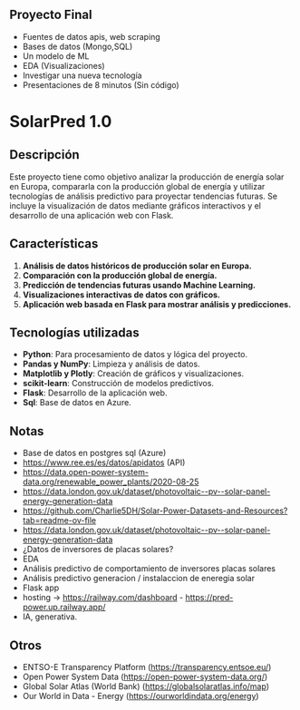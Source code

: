 ## Proyecto Final
- Fuentes de datos apis, web scraping
- Bases de datos (Mongo,SQL)
- Un modelo de ML
- EDA (Visualizaciones)
- Investigar una nueva tecnología
- Presentaciones de 8 minutos (Sin código)

# SolarPred 1.0  

## Descripción  
Este proyecto tiene como objetivo analizar la producción de energía solar en Europa, 
compararla con la producción global de energía y utilizar tecnologías de análisis predictivo para proyectar tendencias futuras. 
Se incluye la visualización de datos mediante gráficos interactivos y el desarrollo de una aplicación web con Flask.  

## Características  
1. **Análisis de datos históricos de producción solar en Europa.**  
2. **Comparación con la producción global de energía.**  
3. **Predicción de tendencias futuras usando Machine Learning.**  
4. **Visualizaciones interactivas de datos con gráficos.**  
5. **Aplicación web basada en Flask para mostrar análisis y predicciones.**  


## Tecnologías utilizadas  
- **Python**: Para procesamiento de datos y lógica del proyecto.  
- **Pandas y NumPy**: Limpieza y análisis de datos.  
- **Matplotlib y Plotly**: Creación de gráficos y visualizaciones.  
- **scikit-learn**: Construcción de modelos predictivos.  
- **Flask**: Desarrollo de la aplicación web.
- **Sql**: Base de datos en Azure.


## Notas
-	Base de datos en postgres sql (Azure)
-	https://www.ree.es/es/datos/apidatos (API)
-   https://data.open-power-system-data.org/renewable_power_plants/2020-08-25
-   https://data.london.gov.uk/dataset/photovoltaic--pv--solar-panel-energy-generation-data
-   https://github.com/Charlie5DH/Solar-Power-Datasets-and-Resources?tab=readme-ov-file
-   https://data.london.gov.uk/dataset/photovoltaic--pv--solar-panel-energy-generation-data
-	¿Datos de inversores de placas solares?
-	EDA
-	Análisis predictivo de comportamiento de inversores placas solares
-	Análisis predictivo generacion / instalaccion de eneregia solar
-	Flask app
-	hosting -> https://railway.com/dashboard - https://pred-power.up.railway.app/
-	IA, generativa.

## Otros

-	ENTSO-E Transparency Platform (https://transparency.entsoe.eu/)
-	Open Power System Data (https://open-power-system-data.org/)
-	Global Solar Atlas (World Bank) (https://globalsolaratlas.info/map)
-	Our World in Data - Energy (https://ourworldindata.org/energy)



